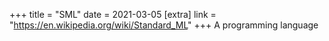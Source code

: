 +++
title = "SML"
date = 2021-03-05
[extra]
link = "https://en.wikipedia.org/wiki/Standard_ML"
+++
A programming language

